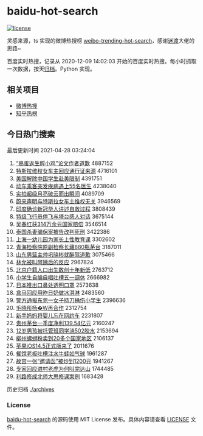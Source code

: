 # baidu-hot-search

[![license](https://img.shields.io/github/license/Arrackisarookie/baidu-hot-search)](https://github.com/Arrackisarookie/baidu-hot-search/blob/master/LICENSE)

灵感来源，ts 实现的微博热搜榜 [weibo-trending-hot-search](https://github.com/justjavac/weibo-trending-hot-search)，感谢[迷渡](https://github.com/justjavac)大佬的思路~

百度实时热搜，记录从 2020-12-09 14:02:03 开始的百度实时热搜。每小时抓取一次数据，按天[归档](./archives)。Python 实现。

## 相关项目
+ [微博热搜](https://github.com/Arrackisarookie/weibo-hot-search)
+ [知乎热榜](https://github.com/Arrackisarookie/zhihu-top-search)

## 今日热门搜索

<!-- Rank Begin -->

最后更新时间 2021-04-28 03:24:04

1. [“熟蛋返生孵小鸡”论文作者道歉](http://www.baidu.com/baidu?cl=3&tn=SE_baiduhomet8_jmjb7mjw&rsv_dl=fyb_top&fr=top1000&wd=%A1%B0%CA%EC%B5%B0%B7%B5%C9%FA%B7%F5%D0%A1%BC%A6%A1%B1%C2%DB%CE%C4%D7%F7%D5%DF%B5%C0%C7%B8) 4887152
1. [特斯拉维权女车主回应通行证来源](http://www.baidu.com/baidu?cl=3&tn=SE_baiduhomet8_jmjb7mjw&rsv_dl=fyb_top&fr=top1000&wd=%CC%D8%CB%B9%C0%AD%CE%AC%C8%A8%C5%AE%B3%B5%D6%F7%BB%D8%D3%A6%CD%A8%D0%D0%D6%A4%C0%B4%D4%B4) 4716101
1. [美国解除中国学生赴美限制](http://www.baidu.com/baidu?cl=3&tn=SE_baiduhomet8_jmjb7mjw&rsv_dl=fyb_top&fr=top1000&wd=%C3%C0%B9%FA%BD%E2%B3%FD%D6%D0%B9%FA%D1%A7%C9%FA%B8%B0%C3%C0%CF%DE%D6%C6) 4391751
1. [动车乘客突发疾病遇上55名医生](http://www.baidu.com/baidu?cl=3&tn=SE_baiduhomet8_jmjb7mjw&rsv_dl=fyb_top&fr=top1000&wd=%B6%AF%B3%B5%B3%CB%BF%CD%CD%BB%B7%A2%BC%B2%B2%A1%D3%F6%C9%CF55%C3%FB%D2%BD%C9%FA) 4238040
1. [实拍超级月亮破云而出瞬间](http://www.baidu.com/baidu?cl=3&tn=SE_baiduhomet8_jmjb7mjw&rsv_dl=fyb_top&fr=top1000&wd=%CA%B5%C5%C4%B3%AC%BC%B6%D4%C2%C1%C1%C6%C6%D4%C6%B6%F8%B3%F6%CB%B2%BC%E4) 4089709
1. [蔚来声明与特斯拉女车主维权无关](http://www.baidu.com/baidu?cl=3&tn=SE_baiduhomet8_jmjb7mjw&rsv_dl=fyb_top&fr=top1000&wd=%CE%B5%C0%B4%C9%F9%C3%F7%D3%EB%CC%D8%CB%B9%C0%AD%C5%AE%B3%B5%D6%F7%CE%AC%C8%A8%CE%DE%B9%D8) 3946569
1. [印度确诊新冠华人讲述自救过程](http://www.baidu.com/baidu?cl=3&tn=SE_baiduhomet8_jmjb7mjw&rsv_dl=fyb_top&fr=top1000&wd=%D3%A1%B6%C8%C8%B7%D5%EF%D0%C2%B9%DA%BB%AA%C8%CB%BD%B2%CA%F6%D7%D4%BE%C8%B9%FD%B3%CC) 3808439
1. [特级飞行员停飞与塔台感人对话](http://www.baidu.com/baidu?cl=3&tn=SE_baiduhomet8_jmjb7mjw&rsv_dl=fyb_top&fr=top1000&wd=%CC%D8%BC%B6%B7%C9%D0%D0%D4%B1%CD%A3%B7%C9%D3%EB%CB%FE%CC%A8%B8%D0%C8%CB%B6%D4%BB%B0) 3675144
1. [吴春红获314万余元国家赔偿](http://www.baidu.com/baidu?cl=3&tn=SE_baiduhomet8_jmjb7mjw&rsv_dl=fyb_top&fr=top1000&wd=%CE%E2%B4%BA%BA%EC%BB%F1314%CD%F2%D3%E0%D4%AA%B9%FA%BC%D2%C5%E2%B3%A5) 3546514
1. [泰国杀妻骗保案被告改判死刑](http://www.baidu.com/baidu?cl=3&tn=SE_baiduhomet8_jmjb7mjw&rsv_dl=fyb_top&fr=top1000&wd=%CC%A9%B9%FA%C9%B1%C6%DE%C6%AD%B1%A3%B0%B8%B1%BB%B8%E6%B8%C4%C5%D0%CB%C0%D0%CC) 3422386
1. [上海一幼儿园为家长上性教育课](http://www.baidu.com/baidu?cl=3&tn=SE_baiduhomet8_jmjb7mjw&rsv_dl=fyb_top&fr=top1000&wd=%C9%CF%BA%A3%D2%BB%D3%D7%B6%F9%D4%B0%CE%AA%BC%D2%B3%A4%C9%CF%D0%D4%BD%CC%D3%FD%BF%CE) 3302602
1. [青海检察院原副检察长藏880瓶茅台](http://www.baidu.com/baidu?cl=3&tn=SE_baiduhomet8_jmjb7mjw&rsv_dl=fyb_top&fr=top1000&wd=%C7%E0%BA%A3%BC%EC%B2%EC%D4%BA%D4%AD%B8%B1%BC%EC%B2%EC%B3%A4%B2%D8880%C6%BF%C3%A9%CC%A8) 3187011
1. [山东男篮主帅巩晓彬就醉驾道歉](http://www.baidu.com/baidu?cl=3&tn=SE_baiduhomet8_jmjb7mjw&rsv_dl=fyb_top&fr=top1000&wd=%C9%BD%B6%AB%C4%D0%C0%BA%D6%F7%CB%A7%B9%AE%CF%FE%B1%F2%BE%CD%D7%ED%BC%DD%B5%C0%C7%B8) 3075466
1. [林允被叫阿姨后的反应](http://www.baidu.com/baidu?cl=3&tn=SE_baiduhomet8_jmjb7mjw&rsv_dl=fyb_top&fr=top1000&wd=%C1%D6%D4%CA%B1%BB%BD%D0%B0%A2%D2%CC%BA%F3%B5%C4%B7%B4%D3%A6) 2967824
1. [北京户籍人口出生数创十年新低](http://www.baidu.com/baidu?cl=3&tn=SE_baiduhomet8_jmjb7mjw&rsv_dl=fyb_top&fr=top1000&wd=%B1%B1%BE%A9%BB%A7%BC%AE%C8%CB%BF%DA%B3%F6%C9%FA%CA%FD%B4%B4%CA%AE%C4%EA%D0%C2%B5%CD) 2763712
1. [小学生自编自唱吐槽五一调休](http://www.baidu.com/baidu?cl=3&tn=SE_baiduhomet8_jmjb7mjw&rsv_dl=fyb_top&fr=top1000&wd=%D0%A1%D1%A7%C9%FA%D7%D4%B1%E0%D7%D4%B3%AA%CD%C2%B2%DB%CE%E5%D2%BB%B5%F7%D0%DD) 2666982
1. [日本推出口鼻处透明口罩](http://www.baidu.com/baidu?cl=3&tn=SE_baiduhomet8_jmjb7mjw&rsv_dl=fyb_top&fr=top1000&wd=%C8%D5%B1%BE%CD%C6%B3%F6%BF%DA%B1%C7%B4%A6%CD%B8%C3%F7%BF%DA%D5%D6) 2573638
1. [盒马回应用昨日奶做冰淇淋](http://www.baidu.com/baidu?cl=3&tn=SE_baiduhomet8_jmjb7mjw&rsv_dl=fyb_top&fr=top1000&wd=%BA%D0%C2%ED%BB%D8%D3%A6%D3%C3%D7%F2%C8%D5%C4%CC%D7%F6%B1%F9%E4%BF%C1%DC) 2483560
1. [警方通报东莞一女子持刀捅伤小学生](http://www.baidu.com/baidu?cl=3&tn=SE_baiduhomet8_jmjb7mjw&rsv_dl=fyb_top&fr=top1000&wd=%BE%AF%B7%BD%CD%A8%B1%A8%B6%AB%DD%B8%D2%BB%C5%AE%D7%D3%B3%D6%B5%B6%CD%B1%C9%CB%D0%A1%D1%A7%C9%FA) 2396636
1. [毛晓彤杨�W再合作](http://www.baidu.com/baidu?cl=3&tn=SE_baiduhomet8_jmjb7mjw&rsv_dl=fyb_top&fr=top1000&wd=%C3%AB%CF%FE%CD%AE%D1%EE%ABW%D4%D9%BA%CF%D7%F7) 2312754
1. [新手妈妈将婴儿忘在网约车](http://www.baidu.com/baidu?cl=3&tn=SE_baiduhomet8_jmjb7mjw&rsv_dl=fyb_top&fr=top1000&wd=%D0%C2%CA%D6%C2%E8%C2%E8%BD%AB%D3%A4%B6%F9%CD%FC%D4%DA%CD%F8%D4%BC%B3%B5) 2231807
1. [贵州茅台一季度净利139.54亿元](http://www.baidu.com/baidu?cl=3&tn=SE_baiduhomet8_jmjb7mjw&rsv_dl=fyb_top&fr=top1000&wd=%B9%F3%D6%DD%C3%A9%CC%A8%D2%BB%BC%BE%B6%C8%BE%BB%C0%FB139.54%D2%DA%D4%AA) 2160247
1. [12岁男孩被托管班同学浇502胶水](http://www.baidu.com/baidu?cl=3&tn=SE_baiduhomet8_jmjb7mjw&rsv_dl=fyb_top&fr=top1000&wd=12%CB%EA%C4%D0%BA%A2%B1%BB%CD%D0%B9%DC%B0%E0%CD%AC%D1%A7%BD%BD502%BD%BA%CB%AE) 2153694
1. [柳州螺蛳粉卖到20多个国家地区](http://www.baidu.com/baidu?cl=3&tn=SE_baiduhomet8_jmjb7mjw&rsv_dl=fyb_top&fr=top1000&wd=%C1%F8%D6%DD%C2%DD%F2%CF%B7%DB%C2%F4%B5%BD20%B6%E0%B8%F6%B9%FA%BC%D2%B5%D8%C7%F8) 2106137
1. [苹果iOS14.5正式版来了](http://www.baidu.com/baidu?cl=3&tn=SE_baiduhomet8_jmjb7mjw&rsv_dl=fyb_top&fr=top1000&wd=%C6%BB%B9%FBiOS14.5%D5%FD%CA%BD%B0%E6%C0%B4%C1%CB) 2011676
1. [餐馆老板吐槽注水牛蛙如气球](http://www.baidu.com/baidu?cl=3&tn=SE_baiduhomet8_jmjb7mjw&rsv_dl=fyb_top&fr=top1000&wd=%B2%CD%B9%DD%C0%CF%B0%E5%CD%C2%B2%DB%D7%A2%CB%AE%C5%A3%CD%DC%C8%E7%C6%F8%C7%F2) 1961287
1. [故宫一张“邀请函”被炒到1200元](http://www.baidu.com/baidu?cl=3&tn=SE_baiduhomet8_jmjb7mjw&rsv_dl=fyb_top&fr=top1000&wd=%B9%CA%B9%AC%D2%BB%D5%C5%A1%B0%D1%FB%C7%EB%BA%AF%A1%B1%B1%BB%B3%B4%B5%BD1200%D4%AA) 1941267
1. [专家回应进村老虎为何叫完达山](http://www.baidu.com/baidu?cl=3&tn=SE_baiduhomet8_jmjb7mjw&rsv_dl=fyb_top&fr=top1000&wd=%D7%A8%BC%D2%BB%D8%D3%A6%BD%F8%B4%E5%C0%CF%BB%A2%CE%AA%BA%CE%BD%D0%CD%EA%B4%EF%C9%BD) 1744485
1. [利路修成北师大思修课案例](http://www.baidu.com/baidu?cl=3&tn=SE_baiduhomet8_jmjb7mjw&rsv_dl=fyb_top&fr=top1000&wd=%C0%FB%C2%B7%D0%DE%B3%C9%B1%B1%CA%A6%B4%F3%CB%BC%D0%DE%BF%CE%B0%B8%C0%FD) 1683428
<!-- Rank End -->

历史归档 [./archives](./archives)

### License

[baidu-hot-search](https://github.com/Arrackisarookie/baidu-hot-search) 的源码使用 MIT License 发布。具体内容请查看 [LICENSE](./LICENSE) 文件。
